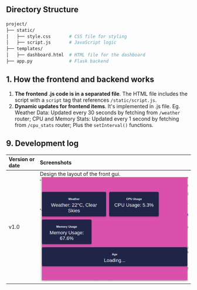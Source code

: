 ## Directory Structure

```sh
project/
├── static/
│   ├── style.css       # CSS file for styling
│   ├── script.js       # JavaScript logic
├── templates/
│   ├── dashboard.html  # HTML file for the dashboard
├── app.py              # Flask backend

```

## 1. How the frontend and backend works

1. **The frontend .js code is in a separated file**. The HTML file includes the script with a `script` tag that references `/static/script.js`.
2. **Dynamic updates for frontend items**. It's implemented in .js file. Eg. Weather Data: Updated every 30 seconds by fetching from `/weather` router; CPU and Memory Stats: Updated every 1 second by fetching from `/cpu_stats` router; Plus the `setInterval()` functions.

## 9. Development log

| Version or date | Screenshots                                                                                                      |
| :-------------- | :--------------------------------------------------------------------------------------------------------------- |
| v1.0            | Design the layout of the front gui. <br> ![v1.0](./markdown_media/Screenshot%20from%202024-11-24%2010-40-25.png) |
